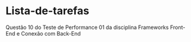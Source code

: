 # Lista-de-tarefas
Questão 10 do Teste de Performance 01 da disciplina Frameworks Front-End e Conexão com Back-End
